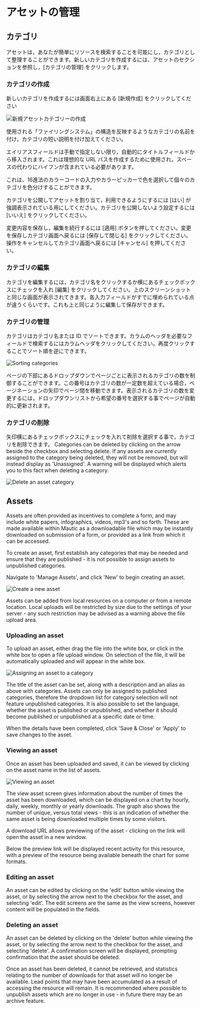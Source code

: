 # アセットの管理
## カテゴリ
アセットは，あなたが簡単にリソースを検索することを可能にし，カテゴリとして整理することができます。新しいカテゴリを作成するには、アセットのセクションを参照し，[カテゴリの管理] をクリックします。

### カテゴリの作成
新しいカテゴリを作成するには画面右上にある [新規作成] をクリックしてください

![新規アセットカテゴリーの作成](/assets/media/assets-newcategory.png "Create a new category")

使用される「ファイリングシステム」の構造を反映するようなカテゴリの名前を付け，カテゴリの短い説明を付け加えてください。

エイリアスフィールドは手動で指定しない限り，自動的にタイトルフィールドから移入されます。これは理想的な URL パスを作成するために使用され，スペースの代わりにハイフンが含まれている必要があります。

これは、16進法のカラーコードの入力やカラーピッカーで色を選択して個々のカテゴリを色分けすることができます。

カテゴリを公開してアセットを割り当て，利用できるようにするには [はい] が強調表示されている用にしてください。カテゴリを公開しないよう設定するには [いいえ] をクリックしてください。

変更内容を保存し，編集を続行するには [適用] ボタンを押してください。変更を保存しカテゴリ画面へ戻るには [保存して閉じる] をクリックしてください。操作をキャンセルしてカテゴリ画面へ戻るには [キャンセル] を押してください。

### カテゴリの編集
カテゴリを編集するには，カテゴリ名をクリックするか横にあるチェックボックスにチェックを入れ [編集] をクリックしてください。上のスクリーンショットと同じな画面が表示されてきます。各入力フィールドがすでに埋められている点が違うくらいです。これも上と同じように編集して保存ができます。

### カテゴリの管理
カテゴリはカテゴリ名または ID でソートできます。カラムのヘッダを必要なフィールドで検索するにはカラムヘッダをクリックしてください。再度クリックすることでソート順を逆にできます。

![Sorting categories](/assets/media/assets-managecategories.png "Sorting categories")

ページの下部にあるドロップダウンでページごとに表示されるカテゴリの数を制御することができます。この番号はカテゴリの数が一定数を超えている場合，ページネーションの矢印でページ間を移動できます。表示されるカテゴリの数を変更するには，ドロップダウンリストから希望の番号を選択する事でページが自動的に更新されます。

### カテゴリの削除

矢印横にあるチェックボックスにチェックを入れて削除を選択する事で，カテゴリを削除できます。
Categories can be deleted by clicking on the arrow beside the checkbox and selecting delete.  If any assets are currently assigned to the category being deleted, they will not be removed, but will instead display as 'Unassigned'.  A warning will be displayed which alerts you to this fact when deleting a category.

![Delete an asset category](/assets/media/assets-deletecategory.png "Delete a new category")

## Assets

Assets are often provided as incentives to complete a form, and may include white papers, infographics, videos, mp3's and so forth.  These are made available within Mautic as a downloadable file which may be instantly downloaded on submission of a form, or provided as a link from which it can be accessed.

To create an asset, first establish any categories that may be needed and ensure that they are published - it is not possible to assign assets to unpublished categories.

Navigate to 'Manage Assets', and click 'New' to begin creating an asset.

![Create a new asset](/assets/media/assets-newasset.png "Create a new asset")

Assets can be added from local resources on a computer or from a remote location.  Local uploads will be restricted by size due to the settings of your server - any such restriction may be advised as a warning above the file upload area.

### Uploading an asset

To upload an asset, either drag the file into the white box, or click in the white box to open a file upload window.  On selection of the file, it will be automatically uploaded and will appear in the white box.  

![Assigning an asset to a category](/assets/media/assets-uploadnewassetunpublishedcategory.png "Assigning an asset to a category")

The title of the asset can be set, along with a description and an alias as above with categories.  Assets can only be assigned to published categories, therefore the dropdown list for category selection will not feature unpublished categories.  It is also possible to set the language, whether the asset is published or unpublished, and whether it should become published or unpublished at a specific date or time.

When the details have been completed, click 'Save & Close' or 'Apply' to save changes to the asset.

### Viewing an asset

Once an asset has been uploaded and saved, it can be viewed by clicking on the asset name in the list of assets.

![Viewing an asset](/assets/media/assets-viewasset.png "Viewing an asset")

The view asset screen gives information about the number of times the asset has been downloaded, which can be displayed on a chart by hourly, daily, weekly, monthly or yearly downloads.  The graph also shows the number of unique, versus total views - this is an indication of whether the same asset is being downloaded multiple times by some visitors.

A download URL allows previewing of the asset - clicking on the link will open the asset in a new window.

Below the preview link will be displayed recent activity for this resource, with a preview of the resource being available beneath the chart for some formats.

### Editing an asset

An asset can be edited by clicking on the 'edit' button while viewing the asset, or by selecting the arrow next to the checkbox for the asset, and selecting 'edit'.  The edit screens are the same as the view screens, however content will be populated in the fields.

### Deleting an asset

An asset can be deleted by clicking on the 'delete' button while viewing the asset, or by selecting the arrow next to the checkbox for the asset, and selecting 'delete'.  A confirmation screen will be displayed, prompting confirmation that the asset should be deleted.

Once an asset has been deleted, it cannot be retrieved, and statistics relating to the number of downloads for that asset will no longer be available.  Lead points that may have been accumulated as a result of accessing the resource will remain. It is recommended where possible to unpublish assets which are no longer in use - in future there may be an archive feature.


